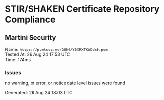 # STIR/SHAKEN Certificate Repository Compliance

## Martini Security

Name: `https://p.mtsec.me/2884/YBXRXTKWDdcb.pem`\
Tested At: 26 Aug 24 17:53 UTC\
Time: 174ms

### Issues

no warning, or error, or notice date level issues were found

Generated: 26 Aug 24 18:03 UTC